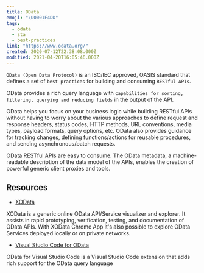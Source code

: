 ```yaml
---
title: OData
emoji: "\U0001F4DD"
tags:
  - odata
  - sta
  - best-practices
link: "https://www.odata.org/"
created: 2020-07-12T22:38:08.000Z
modified: 2021-04-20T16:05:46.000Z
---
```


`OData (Open Data Protocol)` is an ISO/IEC approved, OASIS standard that defines a set of `best practices` for building and consuming `RESTful APIs`.

OData provides a rich query language with `capabilities for sorting, filtering, querying and reducing fields` in the output of the API.

OData helps you focus on your business logic while building RESTful APIs without having to worry about the various approaches to define request and response headers, status codes, HTTP methods, URL conventions, media types, payload formats, query options, etc. OData also provides guidance for tracking changes, defining functions/actions for reusable procedures, and sending asynchronous/batch requests.

OData RESTful APIs are easy to consume. The OData metadata, a machine-readable description of the data model of the APIs, enables the creation of powerful generic client proxies and tools.

## Resources

- [XOData](http://pragmatiqa.com/xodata/)

XOData is a generic online OData API/Service visualizer and explorer. It assists in rapid prototyping, verification, testing, and documentation of OData APIs. With XOData Chrome App it's also possible to explore OData Services deployed locally or on private networks.

- [Visual Studio Code for OData](https://marketplace.visualstudio.com/items?itemName=stansw.vscode-odata)

OData for Visual Studio Code is a Visual Studio Code extension that adds rich support for the OData query language
